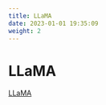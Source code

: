 ```yaml
---
title: LLaMA
date: 2023-01-01 19:35:09
weight: 2
---
```



# LLaMA
[LLaMA](https://candied-skunk-1ca.notion.site/LLaMA-2b55a2a573b549df9f6fc4cc26c2292f?pvs=4)



